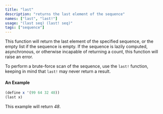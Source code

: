 ```yaml
---
title: "last"
description: "returns the last element of the sequence"
names: ["last", "last!"]
usage: "(last seq) (last! seq)"
tags: ["sequence"]
---
```


This function will return the last element of the specified sequence, or the empty list if the sequence is empty. If the sequence is lazily computed, asynchronous, or otherwise incapable of returning a count, this function will raise an error.

To perform a brute-force scan of the sequence, use the `last!` function, keeping in mind that `last!` may never return a result.

#### An Example

```scheme
(define x '(99 64 32 48))
(last x)
```

This example will return _48_.
